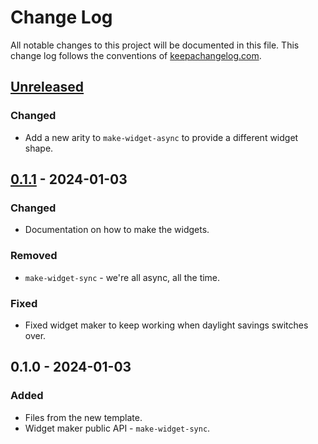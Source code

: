 # Change Log
All notable changes to this project will be documented in this file. This change log follows the conventions of [keepachangelog.com](http://keepachangelog.com/).

## [Unreleased]
### Changed
- Add a new arity to `make-widget-async` to provide a different widget shape.

## [0.1.1] - 2024-01-03
### Changed
- Documentation on how to make the widgets.

### Removed
- `make-widget-sync` - we're all async, all the time.

### Fixed
- Fixed widget maker to keep working when daylight savings switches over.

## 0.1.0 - 2024-01-03
### Added
- Files from the new template.
- Widget maker public API - `make-widget-sync`.

[Unreleased]: https://sourcehost.site/your-name/http-server/compare/0.1.1...HEAD
[0.1.1]: https://sourcehost.site/your-name/http-server/compare/0.1.0...0.1.1
